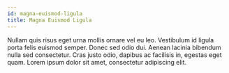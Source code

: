 ```yaml
---
id: magna-euismod-ligula
title: Magna Euismod Ligula
---
```


Nullam quis risus eget urna mollis ornare vel eu leo. Vestibulum id ligula porta felis euismod semper. Donec sed odio dui. Aenean lacinia bibendum nulla sed consectetur. Cras justo odio, dapibus ac facilisis in, egestas eget quam. Lorem ipsum dolor sit amet, consectetur adipiscing elit.